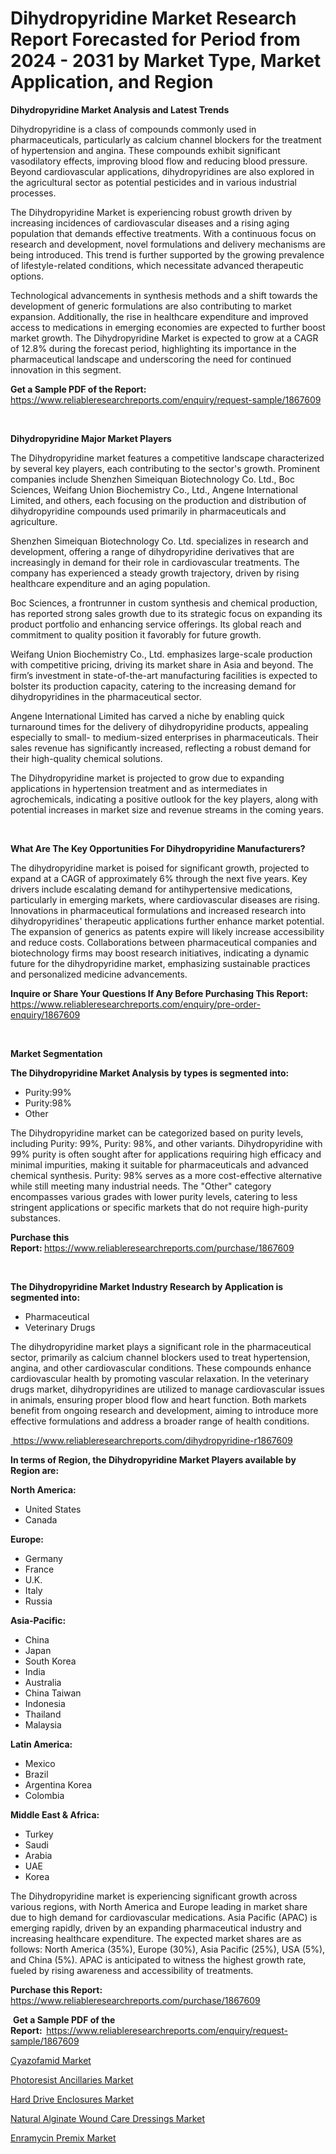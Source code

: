 <p><h1>Dihydropyridine Market Research Report Forecasted for Period from 2024 -  2031 by Market Type, Market Application, and Region</h1></p><p><strong>Dihydropyridine Market Analysis and Latest Trends</strong></p>
<p><p>Dihydropyridine is a class of compounds commonly used in pharmaceuticals, particularly as calcium channel blockers for the treatment of hypertension and angina. These compounds exhibit significant vasodilatory effects, improving blood flow and reducing blood pressure. Beyond cardiovascular applications, dihydropyridines are also explored in the agricultural sector as potential pesticides and in various industrial processes.</p><p>The Dihydropyridine Market is experiencing robust growth driven by increasing incidences of cardiovascular diseases and a rising aging population that demands effective treatments. With a continuous focus on research and development, novel formulations and delivery mechanisms are being introduced. This trend is further supported by the growing prevalence of lifestyle-related conditions, which necessitate advanced therapeutic options.</p><p>Technological advancements in synthesis methods and a shift towards the development of generic formulations are also contributing to market expansion. Additionally, the rise in healthcare expenditure and improved access to medications in emerging economies are expected to further boost market growth. The Dihydropyridine Market is expected to grow at a CAGR of 12.8% during the forecast period, highlighting its importance in the pharmaceutical landscape and underscoring the need for continued innovation in this segment.</p></p>
<p><strong>Get a Sample PDF of the Report:&nbsp;</strong> <a href="https://www.reliableresearchreports.com/enquiry/request-sample/1867609?utm_campaign=24&utm_medium=2&utm_source=Github&utm_content=ia&utm_term=11112024&utm_id=dihydropyridine">https://www.reliableresearchreports.com/enquiry/request-sample/1867609</a></p>
<p>&nbsp;</p>
<p><strong>Dihydropyridine Major Market Players</strong></p>
<p><p>The Dihydropyridine market features a competitive landscape characterized by several key players, each contributing to the sector's growth. Prominent companies include Shenzhen Simeiquan Biotechnology Co. Ltd., Boc Sciences, Weifang Union Biochemistry Co., Ltd., Angene International Limited, and others, each focusing on the production and distribution of dihydropyridine compounds used primarily in pharmaceuticals and agriculture.</p><p>Shenzhen Simeiquan Biotechnology Co. Ltd. specializes in research and development, offering a range of dihydropyridine derivatives that are increasingly in demand for their role in cardiovascular treatments. The company has experienced a steady growth trajectory, driven by rising healthcare expenditure and an aging population.</p><p>Boc Sciences, a frontrunner in custom synthesis and chemical production, has reported strong sales growth due to its strategic focus on expanding its product portfolio and enhancing service offerings. Its global reach and commitment to quality position it favorably for future growth.</p><p>Weifang Union Biochemistry Co., Ltd. emphasizes large-scale production with competitive pricing, driving its market share in Asia and beyond. The firm’s investment in state-of-the-art manufacturing facilities is expected to bolster its production capacity, catering to the increasing demand for dihydropyridines in the pharmaceutical sector.</p><p>Angene International Limited has carved a niche by enabling quick turnaround times for the delivery of dihydropyridine products, appealing especially to small- to medium-sized enterprises in pharmaceuticals. Their sales revenue has significantly increased, reflecting a robust demand for their high-quality chemical solutions.</p><p>The Dihydropyridine market is projected to grow due to expanding applications in hypertension treatment and as intermediates in agrochemicals, indicating a positive outlook for the key players, along with potential increases in market size and revenue streams in the coming years.</p></p>
<p>&nbsp;</p>
<p><strong>What Are The Key Opportunities For Dihydropyridine Manufacturers?</strong></p>
<p><p>The dihydropyridine market is poised for significant growth, projected to expand at a CAGR of approximately 6% through the next five years. Key drivers include escalating demand for antihypertensive medications, particularly in emerging markets, where cardiovascular diseases are rising. Innovations in pharmaceutical formulations and increased research into dihydropyridines' therapeutic applications further enhance market potential. The expansion of generics as patents expire will likely increase accessibility and reduce costs. Collaborations between pharmaceutical companies and biotechnology firms may boost research initiatives, indicating a dynamic future for the dihydropyridine market, emphasizing sustainable practices and personalized medicine advancements.</p></p>
<p><strong>Inquire or Share Your Questions If Any Before Purchasing This Report:</strong> <a href="https://www.reliableresearchreports.com/enquiry/pre-order-enquiry/1867609?utm_campaign=24&utm_medium=2&utm_source=Github&utm_content=ia&utm_term=11112024&utm_id=dihydropyridine">https://www.reliableresearchreports.com/enquiry/pre-order-enquiry/1867609</a></p>
<p>&nbsp;</p>
<p><strong>Market Segmentation</strong></p>
<p><strong>The Dihydropyridine Market Analysis by types is segmented into:</strong></p>
<p><ul><li>Purity:99%</li><li>Purity:98%</li><li>Other</li></ul></p>
<p><p>The Dihydropyridine market can be categorized based on purity levels, including Purity: 99%, Purity: 98%, and other variants. Dihydropyridine with 99% purity is often sought after for applications requiring high efficacy and minimal impurities, making it suitable for pharmaceuticals and advanced chemical synthesis. Purity: 98% serves as a more cost-effective alternative while still meeting many industrial needs. The "Other" category encompasses various grades with lower purity levels, catering to less stringent applications or specific markets that do not require high-purity substances.</p></p>
<p><strong>Purchase this Report:&nbsp;</strong><a href="https://www.reliableresearchreports.com/purchase/1867609?utm_campaign=24&utm_medium=2&utm_source=Github&utm_content=ia&utm_term=11112024&utm_id=dihydropyridine">https://www.reliableresearchreports.com/purchase/1867609</a></p>
<p>&nbsp;</p>
<p><strong>The Dihydropyridine Market Industry Research by Application is segmented into:</strong></p>
<p><ul><li>Pharmaceutical</li><li>Veterinary Drugs</li></ul></p>
<p><p>The dihydropyridine market plays a significant role in the pharmaceutical sector, primarily as calcium channel blockers used to treat hypertension, angina, and other cardiovascular conditions. These compounds enhance cardiovascular health by promoting vascular relaxation. In the veterinary drugs market, dihydropyridines are utilized to manage cardiovascular issues in animals, ensuring proper blood flow and heart function. Both markets benefit from ongoing research and development, aiming to introduce more effective formulations and address a broader range of health conditions.</p></p>
<p><a href="https://www.reliableresearchreports.com/dihydropyridine-r1867609?utm_campaign=24&utm_medium=2&utm_source=Github&utm_content=ia&utm_term=11112024&utm_id=dihydropyridine">&nbsp;https://www.reliableresearchreports.com/dihydropyridine-r1867609</a></p>
<p><strong>In terms of Region, the Dihydropyridine Market Players available by Region are:</strong></p>
<p>
    <p> <strong> North America: </strong>
        <ul>
            <li>United States</li>
            <li>Canada</li>
        </ul>
        </p> 
    <p> <strong> Europe: </strong>
        <ul>
            <li>Germany</li>
            <li>France</li>
            <li>U.K.</li>
            <li>Italy</li>
            <li>Russia</li>
        </ul>
        </p> 
    <p> <strong> Asia-Pacific: </strong>
        <ul>
            <li>China</li>
            <li>Japan</li>
            <li>South Korea</li>
            <li>India</li>
            <li>Australia</li>
            <li>China Taiwan</li>
            <li>Indonesia</li>
            <li>Thailand</li>
            <li>Malaysia</li>
        </ul>
        </p> 
    <p> <strong> Latin America: </strong>
        <ul>
            <li>Mexico</li>
            <li>Brazil</li>
            <li>Argentina Korea</li>
            <li>Colombia</li>
        </ul>
        </p> 
    <p> <strong> Middle East & Africa: </strong>
        <ul>
            <li>Turkey</li>
            <li>Saudi</li>
            <li>Arabia</li>
            <li>UAE</li>
            <li>Korea</li>
        </ul>
    </p>
    </p>
<p><p>The Dihydropyridine market is experiencing significant growth across various regions, with North America and Europe leading in market share due to high demand for cardiovascular medications. Asia Pacific (APAC) is emerging rapidly, driven by an expanding pharmaceutical industry and increasing healthcare expenditure. The expected market shares are as follows: North America (35%), Europe (30%), Asia Pacific (25%), USA (5%), and China (5%). APAC is anticipated to witness the highest growth rate, fueled by rising awareness and accessibility of treatments.</p></p>
<p><strong>Purchase this Report: </strong><a href="https://www.reliableresearchreports.com/purchase/1867609?utm_campaign=24&utm_medium=2&utm_source=Github&utm_content=ia&utm_term=11112024&utm_id=dihydropyridine">https://www.reliableresearchreports.com/purchase/1867609</a></p>
<p>&nbsp;<strong>Get a Sample PDF of the Report:&nbsp;&nbsp;</strong><a href="https://www.reliableresearchreports.com/enquiry/request-sample/1867609?utm_campaign=24&utm_medium=2&utm_source=Github&utm_content=ia&utm_term=11112024&utm_id=dihydropyridine">https://www.reliableresearchreports.com/enquiry/request-sample/1867609</a></p>
<p><strong></strong></p>
<p><p><a href="https://www.linkedin.com/pulse/consumer-behavior-shifts-cyazofamid-market-demand-analysis-a7rzf?utm_campaign=24&utm_medium=2&utm_source=Github&utm_content=ia&utm_term=11112024&utm_id=dihydropyridine">Cyazofamid Market</a></p><p><a href="https://github.com/cecilahoi7/Market-Research-Report-List-1/blob/main/photoresist-ancillaries-market.md?utm_campaign=24&utm_medium=2&utm_source=Github&utm_content=ia&utm_term=11112024&utm_id=dihydropyridine">Photoresist Ancillaries Market</a></p><p><a href="https://github.com/boringzqthorperec/Market-Research-Report-List-1/blob/main/hard-drive-enclosures-market.md?utm_campaign=24&utm_medium=2&utm_source=Github&utm_content=ia&utm_term=11112024&utm_id=dihydropyridine">Hard Drive Enclosures Market</a></p><p><a href="https://issuu.com/reportprime-2/docs/natural-alginate-wound-care-dressin_5ec2bfc5cb4f89?utm_campaign=24&utm_medium=2&utm_source=Github&utm_content=ia&utm_term=11112024&utm_id=dihydropyridine">Natural Alginate Wound Care Dressings Market</a></p><p><a href="https://www.linkedin.com/pulse/charting-future-comprehensive-analysis-global-enramycin-premix-k2kxf?utm_campaign=24&utm_medium=2&utm_source=Github&utm_content=ia&utm_term=11112024&utm_id=dihydropyridine">Enramycin Premix Market</a></p></p>